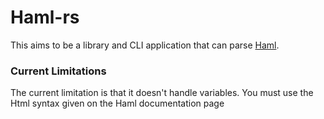 # Haml-rs

This aims to be a library and CLI application that can parse [Haml](http://haml.info).

### Current Limitations

The current limitation is that it doesn't handle variables. You must use the Html syntax 
given on the Haml documentation page